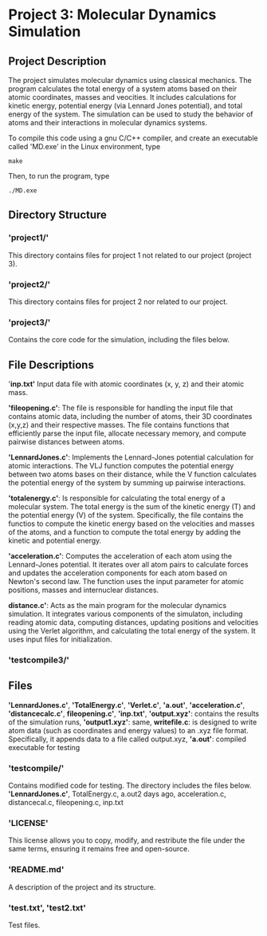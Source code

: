 # Project 3: Molecular Dynamics Simulation

## Project Description
The project simulates molecular dynamics using classical mechanics. The program calculates the total energy of a system atoms based on their atomic coordinates, masses and veocities. It includes calculations for kinetic energy, potential energy (via Lennard Jones potential), and total energy of the system. The simulation can be used to study the behavior of atoms and their interactions in molecular dynamics systems.


To compile this code using a gnu C/C++ compiler, and create an executable called 'MD.exe' in the Linux environment, type

`make`

Then, to run the program, type

`./MD.exe`



## Directory Structure
### 'project1/'
This directory contains files for project 1 not related to our project (project 3).

### 'project2/'
This directory contains files for project 2 nor related to our project.

### 'project3/'
Contains the core code for the simulation, including the files below.


## File Descriptions

'**inp.txt'** Input data file with atomic coordinates (x, y, z) and their atomic mass.

**'fileopening.c'**: The file is responsible for handling the input file that contains atomic data, including the number of atoms, their 3D coordinates (x,y,z) and their respective masses. The file contains functions that efficiently parse the input file, allocate necessary memory, and compute pairwise distances between atoms.


**'LennardJones.c'**: Implements the Lennard-Jones potential calculation for atomic interactions. The VLJ function computes the potential energy between two atoms bases on their distance, while the V function calculates the potential energy of the system by summing up pairwise interactions.

**'totalenergy.c'**: Is responsible for calculating the total energy of a molecular system. The total energy is the sum of the kinetic energy (T) and the potential energy (V) of the system. Specifically, the file contains the functios to compute the kinetic energy based on the velocities and masses of the atoms, and a function to compute the total energy by adding the kinetic and potential energy.

**'acceleration.c'**: Computes the acceleration of each atom using the Lennard-Jones potential. It iterates over all atom pairs to calculate forces and updates the acceleration components for each atom based on Newton's second law. The function uses the input parameter for atomic positions, masses and internuclear distances.

**distance.c'**: Acts as the main program for the molecular dynamics simulation. It integrates various components of the simulaton, including reading atomic data, computing distances, updating positions and velocities using the Verlet algorithm, and calculating the total energy of the system. It uses input files for initialization.

### 'testcompile3/'
## Files

**'LennardJones.c'**,
**'TotalEnergy.c'**,
**'Verlet.c'**,
**'a.out'**,
**'acceleration.c'**,
**'distancecalc.c'**,
**fileopening.c'**,
**'inp.txt'**,
**'output.xyz'**: contains the results of the simulation runs,
**'output1.xyz'**: same, 
**writefile.c**: is designed to write atom data (such as coordinates and energy values) to an .xyz file format. Specifically, it appends data to a file called output.xyz,
**'a.out'**: compiled executable for testing

### 'testcompile/'
Contains modified code for testing.  The directory includes the files below.
**'LennardJones.c'**,
TotalEnergy.c,
a.out2 days ago,
acceleration.c,
distancecal.c,
fileopening.c,
inp.txt

### 'LICENSE' 
This license allows you to copy, modify, and restribute the file under the same terms, ensuring it remains free and open-source. 

### 'README.md'
A description of the project and its structure.

### 'test.txt', 'test2.txt'
Test files.










